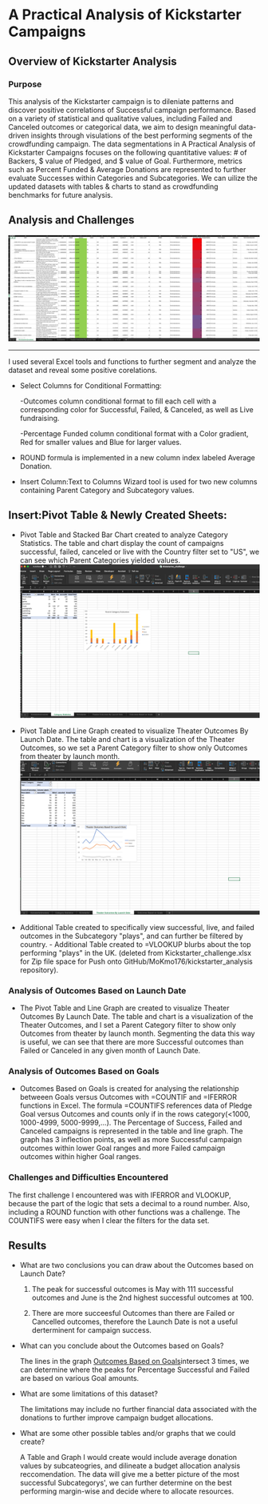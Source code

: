 # A Practical Analysis of Kickstarter Campaigns

## Overview of Kickstarter Analysis

### Purpose
This analysis of the Kickstarter campaign is to dileniate patterns and discover positive correlations of Successful campaign performance.   Based on a variety of statistical and qualitative values, including Failed and Canceled outcomes or categorical data, we aim to design meaningful data-driven insights through visulations of the best performing segments of the crowdfunding campaign. The data segmentations in A Practical Analysis of Kickstarter Campaigns focuses on the following quantitative values: # of Backers, $ value of Pledged, and $ value of Goal. Furthermore, metrics such as Percent Funded & Average Donations are represented to further evaluate Successes within Categories and Subcategories. We can uilize the updated datasets with tables & charts to stand as crowdfunding benchmarks for future analysis.

## Analysis and Challenges

![Kickstarter Formatting](https://github.com/MoKmo176/kickstarter_analysis/blob/1a0ddcbe372eb3acca617f0496282e01758cdbe4/Kickstarter_format.png)

---

I used several Excel tools and functions to further segment and analyze the dataset and reveal some positive corelations.  

- Select Columns for Conditional Formatting: 

	-Outcomes column conditional format to fill each cell with a corresponding color for Successful, Failed, & Canceled, as well as Live fundraising.

	-Percentage Funded column conditional format with a Color gradient, Red for smaller values and Blue for larger values.

- ROUND formula is implemented in a new column index labeled Average Donation.

- Insert Column:Text to Columns Wizard tool is used for two new columns containing Parent Category and Subcategory values. 

## Insert:Pivot Table & Newly Created Sheets: 
	
- Pivot Table and Stacked Bar Chart created to analyze Category Statistics. The table and chart display the count of campaigns successful, failed, canceled or live with the Country filter set to "US", we can see which Parent Categories yielded values. ![Category Stats](https://github.com/MoKmo176/kickstarter_analysis/blob/49168dedb4b5750031ca7a24b48d36f95431af46/CategoryStats.png)


- Pivot Table and Line Graph created to visualize Theater Outcomes By Launch Date. The table and chart is a visualization of the Theater Outcomes, so we set a Parent Category filter to show only Outcomes from theater by launch month. ![Outcomes Based on Launch Date](https://github.com/MoKmo176/kickstarter_analysis/blob/49168dedb4b5750031ca7a24b48d36f95431af46/OutcomesBasedonDate.png) 


- Additional Table created to specifically view successful, live, and failed outcomes in the Subcategory "plays", and can further be filtered by country. 
		- Additional Table created to =VLOOKUP blurbs about the top performing "plays" in the UK. (deleted from Kickstarter_challenge.xlsx for Zip file space for Push onto GitHub/MoKmo176/kickstarter_analysis repository).

	
### Analysis of Outcomes Based on Launch Date

- The Pivot Table and Line Graph are created to visualize Theater Outcomes By Launch Date. The table and chart is a visualization of the Theater Outcomes, and I set a Parent Category filter to show only Outcomes from theater by launch month. Segmenting the data this way is useful, we can see that there are more Successful outcomes than Failed or Canceled in any given month of Launch Date. 

### Analysis of Outcomes Based on Goals

-  Outcomes Based on Goals is created for analysing the relationship betweeen Goals versus Outcomes with =COUNTIF and =IFERROR functions in Excel. The formula =COUNTIFS references data of Pledge Goal versus Outcomes and counts only if in the rows category(<1000, 1000-4999, 5000-9999,...). The Percentage of Success, Failed and Canceled campaigns is represented in the table and line graph. The graph has 3 inflection points, as well as more Successful campaign outcomes within lower Goal ranges and more Failed campaign outcomes within higher Goal ranges. 



### Challenges and Difficulties Encountered

The first challenge I encountered was with IFERROR and VLOOKUP, because the part of the logic that sets a decimal to a round number. Also, including a ROUND function with other functions was a challenge. The COUNTIFS were easy when I clear the filters for the data set. 
## Results

- What are two conclusions you can draw about the Outcomes based on Launch Date?

	1. The peak for successful outcomes is May with 111 successful outcomes and June is the 2nd highest successful outcomes at 100. 

	2. There are more succeesful Outcomes than there are Failed or Cancelled outcomes, therefore the Launch Date is not a useful derterminent for campaign success. 


- What can you conclude about the Outcomes based on Goals?
	
	The lines in the graph [Outcomes Based on Goals](https://github.com/MoKmo176/kickstarter_analysis/blob/49168dedb4b5750031ca7a24b48d36f95431af46/OutcomesVGoals.png)intersect 3 times, we can determine where the peaks for Percentage Successful and Failed are based on various Goal amounts.

- What are some limitations of this dataset?

	The limitations may include no further financial data associated with the donations to further improve campaign budget allocations.  

- What are some other possible tables and/or graphs that we could create?

	A Table and Graph I would create would include average donation values by subcateogries, and dilineate a budget allocation analysis reccomendation. The data will give me a better picture of the most successful Subcategorys', we can further determine on the best performing margin-wise and decide where to allocate resources. 